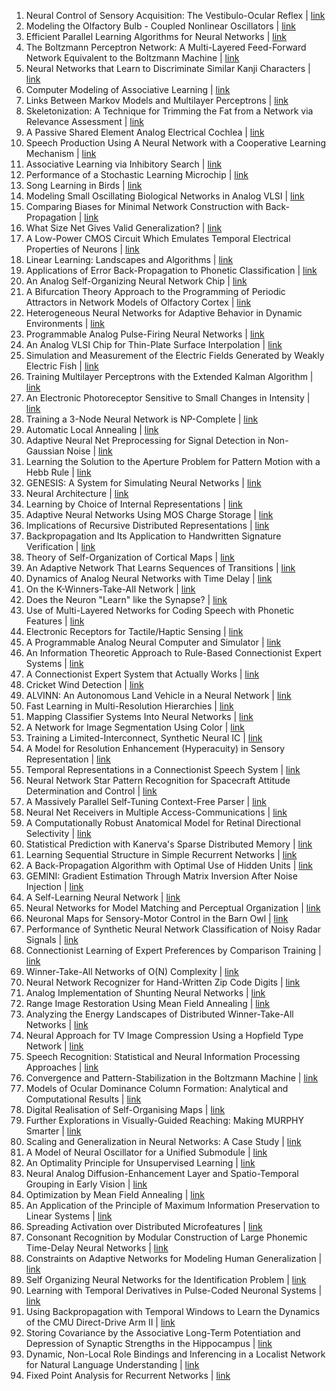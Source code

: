 1. Neural Control of Sensory Acquisition: The Vestibulo-Ocular Reflex | [link](https://papers.nips.cc/paper/1988/hash/006f52e9102a8d3be2fe5614f42ba989-Abstract.html) 
2. Modeling the Olfactory Bulb - Coupled Nonlinear Oscillators | [link](https://papers.nips.cc/paper/1988/hash/013d407166ec4fa56eb1e1f8cbe183b9-Abstract.html) 
3. Efficient Parallel Learning Algorithms for Neural Networks | [link](https://papers.nips.cc/paper/1988/hash/02522a2b2726fb0a03bb19f2d8d9524d-Abstract.html) 
4. The Boltzmann Perceptron Network: A Multi-Layered Feed-Forward Network Equivalent to the Boltzmann Machine | [link](https://papers.nips.cc/paper/1988/hash/045117b0e0a11a242b9765e79cbf113f-Abstract.html) 
5. Neural Networks that Learn to Discriminate Similar Kanji Characters | [link](https://papers.nips.cc/paper/1988/hash/06409663226af2f3114485aa4e0a23b4-Abstract.html) 
6. Computer Modeling of Associative Learning | [link](https://papers.nips.cc/paper/1988/hash/069059b7ef840f0c74a814ec9237b6ec-Abstract.html) 
7. Links Between Markov Models and Multilayer Perceptrons | [link](https://papers.nips.cc/paper/1988/hash/0777d5c17d4066b82ab86dff8a46af6f-Abstract.html) 
8. Skeletonization: A Technique for Trimming the Fat from a Network via Relevance Assessment | [link](https://papers.nips.cc/paper/1988/hash/07e1cd7dca89a1678042477183b7ac3f-Abstract.html) 
9. A Passive Shared Element Analog Electrical Cochlea | [link](https://papers.nips.cc/paper/1988/hash/0a09c8844ba8f0936c20bd791130d6b6-Abstract.html) 
10. Speech Production Using A Neural Network with a Cooperative Learning Mechanism | [link](https://papers.nips.cc/paper/1988/hash/0f28b5d49b3020afeecd95b4009adf4c-Abstract.html) 
11. Associative Learning via Inhibitory Search | [link](https://papers.nips.cc/paper/1988/hash/1385974ed5904a438616ff7bdb3f7439-Abstract.html) 
12. Performance of a Stochastic Learning Microchip | [link](https://papers.nips.cc/paper/1988/hash/140f6969d5213fd0ece03148e62e461e-Abstract.html) 
13. Song Learning in Birds | [link](https://papers.nips.cc/paper/1988/hash/149e9677a5989fd342ae44213df68868-Abstract.html) 
14. Modeling Small Oscillating Biological Networks in Analog VLSI | [link](https://papers.nips.cc/paper/1988/hash/1afa34a7f984eeabdbb0a7d494132ee5-Abstract.html) 
15. Comparing Biases for Minimal Network Construction with Back-Propagation | [link](https://papers.nips.cc/paper/1988/hash/1c9ac0159c94d8d0cbedc973445af2da-Abstract.html) 
16. What Size Net Gives Valid Generalization? | [link](https://papers.nips.cc/paper/1988/hash/1d7f7abc18fcb43975065399b0d1e48e-Abstract.html) 
17. A Low-Power CMOS Circuit Which Emulates Temporal Electrical Properties of Neurons | [link](https://papers.nips.cc/paper/1988/hash/1ff8a7b5dc7a7d1f0ed65aaa29c04b1e-Abstract.html) 
18. Linear Learning: Landscapes and Algorithms | [link](https://papers.nips.cc/paper/1988/hash/202cb962ac59075b964b07152d234b70-Abstract.html) 
19. Applications of Error Back-Propagation to Phonetic Classification | [link](https://papers.nips.cc/paper/1988/hash/2723d092b63885e0d7c260cc007e8b9d-Abstract.html) 
20. An Analog Self-Organizing Neural Network Chip | [link](https://papers.nips.cc/paper/1988/hash/2a79ea27c279e471f4d180b08d62b00a-Abstract.html) 
21. A Bifurcation Theory Approach to the Programming of Periodic Attractors in Network Models of Olfactory Cortex | [link](https://papers.nips.cc/paper/1988/hash/2b24d495052a8ce66358eb576b8912c8-Abstract.html) 
22. Heterogeneous Neural Networks for Adaptive Behavior in Dynamic Environments | [link](https://papers.nips.cc/paper/1988/hash/2b44928ae11fb9384c4cf38708677c48-Abstract.html) 
23. Programmable Analog Pulse-Firing Neural Networks | [link](https://papers.nips.cc/paper/1988/hash/31fefc0e570cb3860f2a6d4b38c6490d-Abstract.html) 
24. An Analog VLSI Chip for Thin-Plate Surface Interpolation | [link](https://papers.nips.cc/paper/1988/hash/3636638817772e42b59d74cff571fbb3-Abstract.html) 
25. Simulation and Measurement of the Electric Fields Generated by Weakly Electric Fish | [link](https://papers.nips.cc/paper/1988/hash/37a749d808e46495a8da1e5352d03cae-Abstract.html) 
26. Training Multilayer Perceptrons with the Extended Kalman Algorithm | [link](https://papers.nips.cc/paper/1988/hash/38b3eff8baf56627478ec76a704e9b52-Abstract.html) 
27. An Electronic Photoreceptor Sensitive to Small Changes in Intensity | [link](https://papers.nips.cc/paper/1988/hash/3988c7f88ebcb58c6ce932b957b6f332-Abstract.html) 
28. Training a 3-Node Neural Network is NP-Complete | [link](https://papers.nips.cc/paper/1988/hash/3def184ad8f4755ff269862ea77393dd-Abstract.html) 
29. Automatic Local Annealing | [link](https://papers.nips.cc/paper/1988/hash/42a0e188f5033bc65bf8d78622277c4e-Abstract.html) 
30. Adaptive Neural Net Preprocessing for Signal Detection in Non-Gaussian Noise | [link](https://papers.nips.cc/paper/1988/hash/47d1e990583c9c67424d369f3414728e-Abstract.html) 
31. Learning the Solution to the Aperture Problem for Pattern Motion with a Hebb Rule | [link](https://papers.nips.cc/paper/1988/hash/4c56ff4ce4aaf9573aa5dff913df997a-Abstract.html) 
32. GENESIS: A System for Simulating Neural Networks | [link](https://papers.nips.cc/paper/1988/hash/4c5bde74a8f110656874902f07378009-Abstract.html) 
33. Neural Architecture | [link](https://papers.nips.cc/paper/1988/hash/5878a7ab84fb43402106c575658472fa-Abstract.html) 
34. Learning by Choice of Internal Representations | [link](https://papers.nips.cc/paper/1988/hash/5ef059938ba799aaa845e1c2e8a762bd-Abstract.html) 
35. Adaptive Neural Networks Using MOS Charge Storage | [link](https://papers.nips.cc/paper/1988/hash/5f93f983524def3dca464469d2cf9f3e-Abstract.html) 
36. Implications of Recursive Distributed Representations | [link](https://papers.nips.cc/paper/1988/hash/5fd0b37cd7dbbb00f97ba6ce92bf5add-Abstract.html) 
37. Backpropagation and Its Application to Handwritten Signature Verification | [link](https://papers.nips.cc/paper/1988/hash/65b9eea6e1cc6bb9f0cd2a47751a186f-Abstract.html) 
38. Theory of Self-Organization of Cortical Maps | [link](https://papers.nips.cc/paper/1988/hash/65ded5353c5ee48d0b7d48c591b8f430-Abstract.html) 
39. An Adaptive Network That Learns Sequences of Transitions | [link](https://papers.nips.cc/paper/1988/hash/6974ce5ac660610b44d9b9fed0ff9548-Abstract.html) 
40. Dynamics of Analog Neural Networks with Time Delay | [link](https://papers.nips.cc/paper/1988/hash/698d51a19d8a121ce581499d7b701668-Abstract.html) 
41. On the K-Winners-Take-All Network | [link](https://papers.nips.cc/paper/1988/hash/6c4b761a28b734fe93831e3fb400ce87-Abstract.html) 
42. Does the Neuron "Learn" like the Synapse? | [link](https://papers.nips.cc/paper/1988/hash/6cdd60ea0045eb7a6ec44c54d29ed402-Abstract.html) 
43. Use of Multi-Layered Networks for Coding Speech with Phonetic Features | [link](https://papers.nips.cc/paper/1988/hash/73278a4a86960eeb576a8fd4c9ec6997-Abstract.html) 
44. Electronic Receptors for Tactile/Haptic Sensing | [link](https://papers.nips.cc/paper/1988/hash/76dc611d6ebaafc66cc0879c71b5db5c-Abstract.html) 
45. A Programmable Analog Neural Computer and Simulator | [link](https://papers.nips.cc/paper/1988/hash/7e7757b1e12abcb736ab9a754ffb617a-Abstract.html) 
46. An Information Theoretic Approach to Rule-Based Connectionist Expert Systems | [link](https://papers.nips.cc/paper/1988/hash/7ef605fc8dba5425d6965fbd4c8fbe1f-Abstract.html) 
47. A Connectionist Expert System that Actually Works | [link](https://papers.nips.cc/paper/1988/hash/7f1de29e6da19d22b51c68001e7e0e54-Abstract.html) 
48. Cricket Wind Detection | [link](https://papers.nips.cc/paper/1988/hash/7f6ffaa6bb0b408017b62254211691b5-Abstract.html) 
49. ALVINN: An Autonomous Land Vehicle in a Neural Network | [link](https://papers.nips.cc/paper/1988/hash/812b4ba287f5ee0bc9d43bbf5bbe87fb-Abstract.html) 
50. Fast Learning in Multi-Resolution Hierarchies | [link](https://papers.nips.cc/paper/1988/hash/82161242827b703e6acf9c726942a1e4-Abstract.html) 
51. Mapping Classifier Systems Into Neural Networks | [link](https://papers.nips.cc/paper/1988/hash/82aa4b0af34c2313a562076992e50aa3-Abstract.html) 
52. A Network for Image Segmentation Using Color | [link](https://papers.nips.cc/paper/1988/hash/8d5e957f297893487bd98fa830fa6413-Abstract.html) 
53. Training a Limited-Interconnect, Synthetic Neural IC | [link](https://papers.nips.cc/paper/1988/hash/8f53295a73878494e9bc8dd6c3c7104f-Abstract.html) 
54. A Model for Resolution Enhancement (Hyperacuity) in Sensory Representation | [link](https://papers.nips.cc/paper/1988/hash/8f85517967795eeef66c225f7883bdcb-Abstract.html) 
55. Temporal Representations in a Connectionist Speech System | [link](https://papers.nips.cc/paper/1988/hash/903ce9225fca3e988c2af215d4e544d3-Abstract.html) 
56. Neural Network Star Pattern Recognition for Spacecraft Attitude Determination and Control | [link](https://papers.nips.cc/paper/1988/hash/96da2f590cd7246bbde0051047b0d6f7-Abstract.html) 
57. A Massively Parallel Self-Tuning Context-Free Parser | [link](https://papers.nips.cc/paper/1988/hash/9766527f2b5d3e95d4a733fcfb77bd7e-Abstract.html) 
58. Neural Net Receivers in Multiple Access-Communications | [link](https://papers.nips.cc/paper/1988/hash/9872ed9fc22fc182d371c3e9ed316094-Abstract.html) 
59. A Computationally Robust Anatomical Model for Retinal Directional Selectivity | [link](https://papers.nips.cc/paper/1988/hash/98dce83da57b0395e163467c9dae521b-Abstract.html) 
60. Statistical Prediction with Kanerva's Sparse Distributed Memory | [link](https://papers.nips.cc/paper/1988/hash/9b8619251a19057cff70779273e95aa6-Abstract.html) 
61. Learning Sequential Structure in Simple Recurrent Networks | [link](https://papers.nips.cc/paper/1988/hash/9dcb88e0137649590b755372b040afad-Abstract.html) 
62. A Back-Propagation Algorithm with Optimal Use of Hidden Units | [link](https://papers.nips.cc/paper/1988/hash/9fc3d7152ba9336a670e36d0ed79bc43-Abstract.html) 
63. GEMINI: Gradient Estimation Through Matrix Inversion After Noise Injection | [link](https://papers.nips.cc/paper/1988/hash/a0a080f42e6f13b3a2df133f073095dd-Abstract.html) 
64. A Self-Learning Neural Network | [link](https://papers.nips.cc/paper/1988/hash/a2557a7b2e94197ff767970b67041697-Abstract.html) 
65. Neural Networks for Model Matching and Perceptual Organization | [link](https://papers.nips.cc/paper/1988/hash/a3c65c2974270fd093ee8a9bf8ae7d0b-Abstract.html) 
66. Neuronal Maps for Sensory-Motor Control in the Barn Owl | [link](https://papers.nips.cc/paper/1988/hash/a4a042cf4fd6bfb47701cbc8a1653ada-Abstract.html) 
67. Performance of Synthetic Neural Network Classification of Noisy Radar Signals | [link](https://papers.nips.cc/paper/1988/hash/a5e00132373a7031000fd987a3c9f87b-Abstract.html) 
68. Connectionist Learning of Expert Preferences by Comparison Training | [link](https://papers.nips.cc/paper/1988/hash/a8baa56554f96369ab93e4f3bb068c22-Abstract.html) 
69. Winner-Take-All Networks of O(N) Complexity | [link](https://papers.nips.cc/paper/1988/hash/a8f15eda80c50adb0e71943adc8015cf-Abstract.html) 
70. Neural Network Recognizer for Hand-Written Zip Code Digits | [link](https://papers.nips.cc/paper/1988/hash/a97da629b098b75c294dffdc3e463904-Abstract.html) 
71. Analog Implementation of Shunting Neural Networks | [link](https://papers.nips.cc/paper/1988/hash/ac627ab1ccbdb62ec96e702f07f6425b-Abstract.html) 
72. Range Image Restoration Using Mean Field Annealing | [link](https://papers.nips.cc/paper/1988/hash/b3e3e393c77e35a4a3f3cbd1e429b5dc-Abstract.html) 
73. Analyzing the Energy Landscapes of Distributed Winner-Take-All Networks | [link](https://papers.nips.cc/paper/1988/hash/b73ce398c39f506af761d2277d853a92-Abstract.html) 
74. Neural Approach for TV Image Compression Using a Hopfield Type Network | [link](https://papers.nips.cc/paper/1988/hash/bd4c9ab730f5513206b999ec0d90d1fb-Abstract.html) 
75. Speech Recognition: Statistical and Neural Information Processing Approaches | [link](https://papers.nips.cc/paper/1988/hash/bf8229696f7a3bb4700cfddef19fa23f-Abstract.html) 
76. Convergence and Pattern-Stabilization in the Boltzmann Machine | [link](https://papers.nips.cc/paper/1988/hash/c45147dee729311ef5b5c3003946c48f-Abstract.html) 
77. Models of Ocular Dominance Column Formation: Analytical and Computational Results | [link](https://papers.nips.cc/paper/1988/hash/c8ffe9a587b126f152ed3d89a146b445-Abstract.html) 
78. Digital Realisation of Self-Organising Maps | [link](https://papers.nips.cc/paper/1988/hash/c9e1074f5b3f9fc8ea15d152add07294-Abstract.html) 
79. Further Explorations in Visually-Guided Reaching: Making MURPHY Smarter | [link](https://papers.nips.cc/paper/1988/hash/cedebb6e872f539bef8c3f919874e9d7-Abstract.html) 
80. Scaling and Generalization in Neural Networks: A Case Study | [link](https://papers.nips.cc/paper/1988/hash/d1f491a404d6854880943e5c3cd9ca25-Abstract.html) 
81. A Model of Neural Oscillator for a Unified Submodule | [link](https://papers.nips.cc/paper/1988/hash/da4fb5c6e93e74d3df8527599fa62642-Abstract.html) 
82. An Optimality Principle for Unsupervised Learning | [link](https://papers.nips.cc/paper/1988/hash/e00da03b685a0dd18fb6a08af0923de0-Abstract.html) 
83. Neural Analog Diffusion-Enhancement Layer and Spatio-Temporal Grouping in Early Vision | [link](https://papers.nips.cc/paper/1988/hash/e2ef524fbf3d9fe611d5a8e90fefdc9c-Abstract.html) 
84. Optimization by Mean Field Annealing | [link](https://papers.nips.cc/paper/1988/hash/ec5decca5ed3d6b8079e2e7e7bacc9f2-Abstract.html) 
85. An Application of the Principle of Maximum Information Preservation to Linear Systems | [link](https://papers.nips.cc/paper/1988/hash/ec8956637a99787bd197eacd77acce5e-Abstract.html) 
86. Spreading Activation over Distributed Microfeatures | [link](https://papers.nips.cc/paper/1988/hash/ed3d2c21991e3bef5e069713af9fa6ca-Abstract.html) 
87. Consonant Recognition by Modular Construction of Large Phonemic Time-Delay Neural Networks | [link](https://papers.nips.cc/paper/1988/hash/eecca5b6365d9607ee5a9d336962c534-Abstract.html) 
88. Constraints on Adaptive Networks for Modeling Human Generalization | [link](https://papers.nips.cc/paper/1988/hash/f0935e4cd5920aa6c7c996a5ee53a70f-Abstract.html) 
89. Self Organizing Neural Networks for the Identification Problem | [link](https://papers.nips.cc/paper/1988/hash/f2217062e9a397a1dca429e7d70bc6ca-Abstract.html) 
90. Learning with Temporal Derivatives in Pulse-Coded Neuronal Systems | [link](https://papers.nips.cc/paper/1988/hash/f4b9ec30ad9f68f89b29639786cb62ef-Abstract.html) 
91. Using Backpropagation with Temporal Windows to Learn the Dynamics of the CMU Direct-Drive Arm II | [link](https://papers.nips.cc/paper/1988/hash/f7e6c85504ce6e82442c770f7c8606f0-Abstract.html) 
92. Storing Covariance by the Associative Long-Term Potentiation and Depression of Synaptic Strengths in the Hippocampus | [link](https://papers.nips.cc/paper/1988/hash/f899139df5e1059396431415e770c6dd-Abstract.html) 
93. Dynamic, Non-Local Role Bindings and Inferencing in a Localist Network for Natural Language Understanding | [link](https://papers.nips.cc/paper/1988/hash/fa7cdfad1a5aaf8370ebeda47a1ff1c3-Abstract.html) 
94. Fixed Point Analysis for Recurrent Networks | [link](https://papers.nips.cc/paper/1988/hash/fc221309746013ac554571fbd180e1c8-Abstract.html) 
